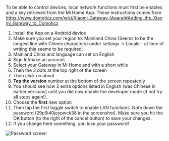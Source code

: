 To be able to control devices, local network functions must first be enables and a key retrieved from
the Mi Home App.
These instructions comes from
<https://www.domoticz.com/wiki/Xiaomi_Gateway_(Aqara)#Adding_the_Xiaomi_Gateway_to_Domoticz>

1. Install the App on a Android device
2. Make sure you set your region to: Mainland China (Seems to be the longest line with Chines characters) under settings -> Locale - at time of writing this seems to be required.
3. Mainland China and language can set on English
4. Sign In/make an account
5. Select your Gateway in Mi Home and with a short while
6. Then the 3 dots at the top right of the screen
7. Then click on about
8. **Tap the version** number at the bottom of the screen repeatedly
9. You should see now 2 extra options listed in English (was Chinese in earlier versions) until you did now enable the developer mode (if not try all steps again!).
10. Choose the **first** new option
11. Then tap the first toggle switch to enable LAN functions. Note down the password (29p9i40jeypwck38 in the screenshot). Make sure you hit the OK button (to the right of the cancel button) to save your changes.
12. If you change here something, you lose your password!

![Password screen](https://www.domoticz.com/wiki/images/4/41/Mihome_lan.png)
